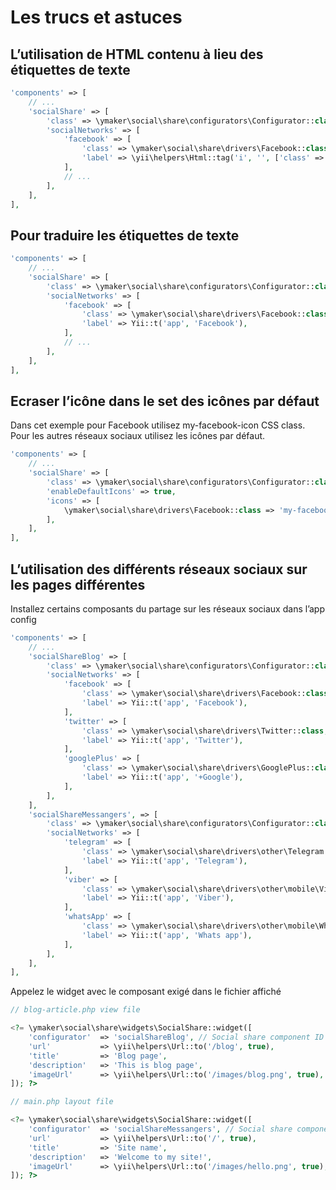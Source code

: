 Les trucs et astuces
====================

## L’utilisation de HTML contenu à lieu des  étiquettes de texte

```php
'components' => [
    // ...
    'socialShare' => [
        'class' => \ymaker\social\share\configurators\Configurator::class,
        'socialNetworks' => [
            'facebook' => [
                'class' => \ymaker\social\share\drivers\Facebook::class,
                'label' => \yii\helpers\Html::tag('i', '', ['class' => 'icon-fb']),
            ],
            // ...
        ],
    ],
],
```

## Pour traduire les étiquettes de texte

```php
'components' => [
    // ...
    'socialShare' => [
        'class' => \ymaker\social\share\configurators\Configurator::class,
        'socialNetworks' => [
            'facebook' => [
                'class' => \ymaker\social\share\drivers\Facebook::class,
                'label' => Yii::t('app', 'Facebook'),
            ],
            // ...
        ],
    ],
],
```

## Ecraser l’icône dans le set des icônes par défaut

Dans cet exemple pour Facebook utilisez my-facebook-icon CSS class.
Pour les autres réseaux sociaux utilisez les icônes par défaut.

```php
'components' => [
    // ...
    'socialShare' => [
        'class' => \ymaker\social\share\configurators\Configurator::class,
        'enableDefaultIcons' => true,
        'icons' => [
            \ymaker\social\share\drivers\Facebook::class => 'my-facebook-icon',
        ],
    ],
],
```

## L’utilisation des différents réseaux sociaux sur les pages différentes

Installez certains composants du partage sur les réseaux sociaux dans l’app config

```php
'components' => [
    // ...
    'socialShareBlog' => [
        'class' => \ymaker\social\share\configurators\Configurator::class,
        'socialNetworks' => [
            'facebook' => [
                'class' => \ymaker\social\share\drivers\Facebook::class,
                'label' => Yii::t('app', 'Facebook'),
            ],
            'twitter' => [
                'class' => \ymaker\social\share\drivers\Twitter::class,
                'label' => Yii::t('app', 'Twitter'),
            ],
            'googlePlus' => [
                'class' => \ymaker\social\share\drivers\GooglePlus::class,
                'label' => Yii::t('app', '+Google'),
            ],
        ],
    ],
    'socialShareMessangers', => [
        'class' => \ymaker\social\share\configurators\Configurator::class,
        'socialNetworks' => [
            'telegram' => [
                'class' => \ymaker\social\share\drivers\other\Telegram::class,
                'label' => Yii::t('app', 'Telegram'),
            ],
            'viber' => [
                'class' => \ymaker\social\share\drivers\other\mobile\Viber::class,
                'label' => Yii::t('app', 'Viber'),
            ],
            'whatsApp' => [
                'class' => \ymaker\social\share\drivers\other\mobile\WhatsApp::class,
                'label' => Yii::t('app', 'Whats app'),
            ],
        ],
    ],
],
```

Appelez le widget avec le composant exigé dans  le fichier affiché

```php
// blog-article.php view file

<?= \ymaker\social\share\widgets\SocialShare::widget([
    'configurator'  => 'socialShareBlog', // Social share component ID
    'url'           => \yii\helpers\Url::to('/blog', true),
    'title'         => 'Blog page',
    'description'   => 'This is blog page',
    'imageUrl'      => \yii\helpers\Url::to('/images/blog.png', true),
]); ?>
```

```php
// main.php layout file

<?= \ymaker\social\share\widgets\SocialShare::widget([
    'configurator'  => 'socialShareMessangers', // Social share component ID
    'url'           => \yii\helpers\Url::to('/', true),
    'title'         => 'Site name',
    'description'   => 'Welcome to my site!',
    'imageUrl'      => \yii\helpers\Url::to('/images/hello.png', true),
]); ?>
```
